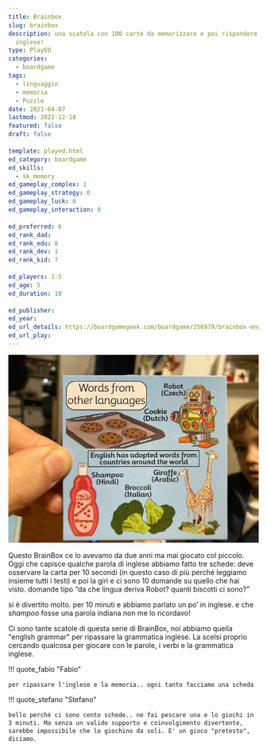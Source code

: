 ```yaml
---
title: Brainbox
slug: brainbox
description: una scatola con 100 carte da memorizzare e poi rispondere a 10 domande. In
  inglese!
type: PlayED
categories:
  - boardgame
tags:
  - linguaggio
  - memoria
  - Puzzle
date: 2021-04-07
lastmod: 2022-12-18
featured: false
draft: false

template: played.html
ed_category: boardgame
ed_skills:
  - sk_memory
ed_gameplay_complex: 1
ed_gameplay_strategy: 0
ed_gameplay_luck: 0
ed_gameplay_interaction: 0

ed_preferred: 6
ed_rank_dad: 
ed_rank_edu: 8
ed_rank_dev: 1
ed_rank_kid: 7

ed_players: 1-5
ed_age: 5
ed_duration: 10

ed_publisher: 
ed_year: 
ed_url_details: https://boardgamegeek.com/boardgame/256979/brainbox-english
ed_url_play: 
---
```


![](../../assets/img/played/boardgame/brainbox-2.webp)

Questo BrainBox ce lo avevamo da due anni ma mai giocato col piccolo.  
Oggi che capisce qualche parola di inglese abbiamo fatto tre schede: deve osservare la carta per 10 secondi (in questo caso di più perché leggiamo insieme tutti i testi) e poi la giri e ci sono 10 domande su quello che hai visto. domande tipo “da che lingua deriva Robot? quanti biscotti ci sono?”

si è divertito molto. per 10 minuti e abbiamo parlato un po’ in inglese. 
e che _shampoo_ fosse una parola indiana non me lo ricordavo!

Ci sono tante scatole di questa serie di BrainBox, noi abbiamo quella "english grammar" per ripassare la grammatica inglese. La scelsi proprio cercando qualcosa per giocare con le parole, i verbi e la grammatica inglese. 

!!! quote_fabio "Fabio"

    per ripassare l'inglese e la memoria.. ogni tanto facciamo una scheda

!!! quote_stefano "Stefano"

    bello perché ci sono cento schede.. ne fai pescare una e lo giochi in 3 minuti. Ma senza un valido supporto e coinvolgimento divertente, sarebbe impossibile che lo giochino da soli. E' un gioco "pretesto", diciamo.
